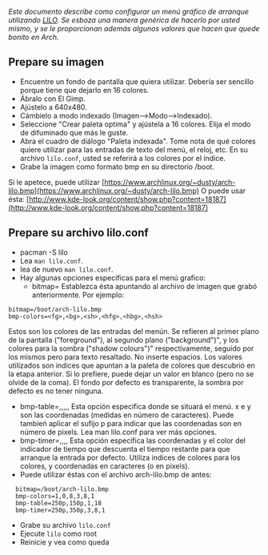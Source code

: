 *Este documento describe como configurar un menú gráfico de arranque utilizando [LILO](/index.php/LILO "LILO"). Se esboza una manera genérica de hacerlo por usted mismo, y se le proporcionan además algunos valores que hacen que quede bonito en Arch.*

## Prepare su imagen

*   Encuentre un fondo de pantalla que quiera utilizar. Debería ser sencillo porque tiene que dejarlo en 16 colores.
*   Ábralo con El Gimp.
*   Ajústelo a 640x480.
*   Cámbielo a modo indexado (Imagen-->Modo-->Indexado).
*   Seleccione "Crear paleta optima" y ajústela a 16 colores. Elija el modo de difuminado que más le guste.
*   Abra el cuadro de diálogo "Paleta indexada". Tome nota de qué colores quiere utilizar para las entradas de texto del menú, el reloj, etc. En su archivo `lilo.conf`, usted se referirá a los colores por el índice.
*   Grabe la imagen como formato bmp en su directorio /boot.

Si le apetece, puede utilizar [https://www.archlinux.org/~dusty/arch-lilo.bmp](https://www.archlinux.org/~dusty/arch-lilo.bmp)
O puede usar ésta: [http://www.kde-look.org/content/show.php?content=18187](http://www.kde-look.org/content/show.php?content=18187)

## Prepare su archivo lilo.conf

*   pacman -S lilo
*   Lea `man lilo.conf`.
*   lea de nuevo `man lilo.conf`.
*   Hay algunas opciones específicas para el menú grafico:
    *   bitmap=<archivo-tipo-bitmap> Establezca ésta apuntando al archivo de imagen que grabó anteriormente. Por ejemplo:

```
bitmap=/boot/arch-lilo.bmp
bmp-colors=<fg>,<bg>,<sh>,<hfg>,<hbg>,<hsh>

```

Estos son los colores de las entradas del menún. Se refieren al primer plano de la pantalla ("foreground"), al segundo plano ("background")", y los colores para la sombra ("shadow colours")" respectivamente, seguido por los mismos pero para texto resaltado. No inserte espacios. Los valores utilizados son indices que apuntan a la paleta de colores que descubrió en la etapa anterior. Si lo prefiere, puede dejar un valor en blanco (pero no se olvide de la coma). El fondo por defecto es transparente, la sombra por defecto es no tener ninguna.

*   bmp-table=<x>,<y>,<ncol>,<nrow>,<xsep>,<spill> Esta opción especifica donde se situará el menú. x e y son las coordenadas (medidas en número de caracteres). Puede tambień aplicar el sufijo p para indicar que las coordenadas son en número de pixels. Lea man lilo.conf para ver más opciones.
*   bmp-timer=<x>,<y>,<fg>,<bg>,<sh> Esta opción especifica las coordenadas y el color del indicador de tiempo que descuenta el tiempo restante para que arranque la entrada por defecto. Utiliza indices de colores para los colores, y coordenadas en caracteres (o en pixels).
*   Puede utilizar éstas con el archivo arch-lilo.bmp de antes:

```
  bitmap=/boot/arch-lilo.bmp
  bmp-colors=1,0,8,3,8,1
  bmp-table=250p,150p,1,18
  bmp-timer=250p,350p,3,8,1

```

*   Grabe su archivo `lilo.conf`
*   Ejecute `lilo` como root
*   Reinicie y vea como queda